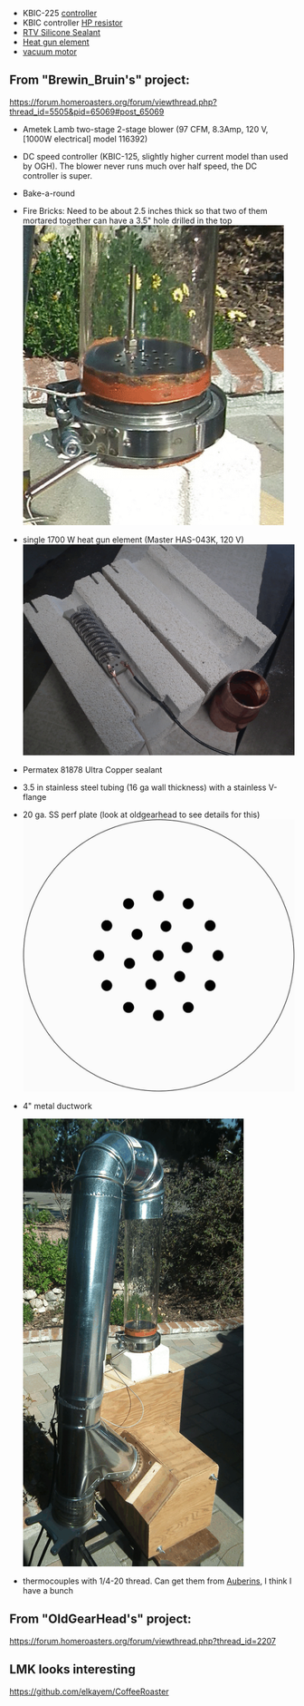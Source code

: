  - KBIC-225 [controller](https://www.ebay.com/itm/KBIC-SOILD-STATE-VARIABLE-SPEED-DC-MOTOR-CONTROL-KBIC-22S-30-DAY-WARRANTY/181192621391)
 - KBIC controller [HP resistor](https://www.amazon.com/gp/product/B007YA2SJ0/ref=ox_sc_act_title_1?smid=AYJQB4BLLY87P&psc=1)
 - [RTV Silicone Sealant](https://www.zoro.com/i/G2802633/)
 - [Heat gun element](https://www.zoro.com/i/G0394895/)
 - [vacuum motor](https://www.zoro.com/i/G0986632/)

## From "Brewin_Bruin's" project:
https://forum.homeroasters.org/forum/viewthread.php?thread_id=5505&pid=65069#post_65069

 - Ametek Lamb two-stage 2-stage blower (97 CFM, 8.3Amp, 120 V, [1000W electrical] model 116392)
 - DC speed controller (KBIC-125, slightly higher current model than used by OGH). The blower never runs much over half speed, the DC controller is super.
 - Bake-a-round 
 - Fire Bricks: Need to be about 2.5 inches thick so that two of them mortared together can have a 3.5" hole drilled in the top
    ![fire bricks](firebricks.gif)
 - single 1700 W heat gun element (Master HAS-043K, 120 V)
     ![heater in fire bricks](firebricks-with-heater.gif)
 - Permatex 81878 Ultra Copper sealant
 - 3.5 in stainless steel tubing (16 ga wall thickness) with a stainless V-flange
 - 20 ga. SS perf plate (look at oldgearhead to see details for this)
     ![perf plate](perf_plate.jpg)
 - 4" metal ductwork
 
     ![duct work](duct-work.gif)
 - thermocouples with 1/4-20 thread.  Can get them from [Auberins](https://www.auberins.com/index.php?main_page=index&cPath=3), I think I have a bunch 
 
## From "OldGearHead's" project:
https://forum.homeroasters.org/forum/viewthread.php?thread_id=2207
 
## LMK looks interesting
https://github.com/elkayem/CoffeeRoaster
